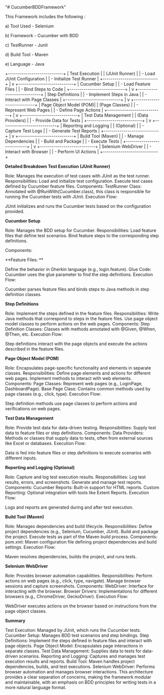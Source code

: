 "# CucumberBDDFramework" 

This Framework includes the following :

a) Tool Used - Selenium

b) Framework - Cucumber with BDD

c) TestRunner - Junit

d) Build Tool - Maven

e) Language - Java


+----------------------------+
|       Test Execution       |
|        (JUnit Runner)      |
|  - Load JUnit Configuration |
|  - Initialize Test Runner   |
+----------------------------+
                |
                v
+----------------------------+
|        Cucumber Setup      |
|  - Load Feature Files      |
|  - Bind Steps to Code      |
+----------------------------+
                |
                v
+----------------------------+
|        Step Definitions    |
|  - Implement Steps in Java |
|  - Interact with Page Classes |
+----------------------------+
                |
                v
+----------------------------+
|     Page Object Model (POM)|
|      (Page Classes)        |
|  - Represent Web Pages      |
|  - Define Page Actions     |
+----------------------------+
                |
                v
+----------------------------+
|    Test Data Management    |
|       (Data Providers)     |
|  - Provide Data for Tests  |
+----------------------------+
                |
                v
+----------------------------+
| Reporting and Logging      |
|  (Optional)                |
|  - Capture Test Logs       |
|  - Generate Test Reports   |
+----------------------------+
                |
                v
+----------------------------+
|       Build Tool (Maven)   |
|  - Manage Dependencies     |
|  - Build and Package       |
|  - Execute Tests           |
+----------------------------+
                |
                v
+----------------------------+
|       Selenium WebDriver   |
|  - Interact with Browser   |
|  - Perform UI Actions      |
+----------------------------+


**Detailed Breakdown
Test Execution (JUnit Runner)**

Role: Manages the execution of test cases with JUnit as the test runner.
Responsibilities:
Load and initialize test configuration.
Execute test cases defined by Cucumber feature files.
Components:
TestRunner Class: Annotated with @RunWith(Cucumber.class), this class is responsible for running the Cucumber tests with JUnit.
Execution Flow:

JUnit initializes and runs the Cucumber tests based on the configuration provided.


**Cucumber Setup**

Role: Manages the BDD setup for Cucumber.
Responsibilities:
Load feature files that define test scenarios.
Bind feature steps to the corresponding step definitions.

Components:

**Feature Files: **

Define the behavior in Gherkin language (e.g., login.feature).
Glue Code: Cucumber uses the glue parameter to find the step definitions.
Execution Flow:

Cucumber parses feature files and binds steps to Java methods in step definition classes.

**Step Definitions**

Role: Implement the steps defined in the feature files.
Responsibilities:
Write Java methods that correspond to steps in the feature files.
Use page object model classes to perform actions on the web pages.
Components:
Step Definition Classes: Classes with methods annotated with @Given, @When, @Then, etc.
Execution Flow:

Step definitions interact with the page objects and execute the actions described in the feature files.

**Page Object Model (POM)**

Role: Encapsulates page-specific functionality and elements in separate classes.
Responsibilities:
Define page elements and actions for different web pages.
Implement methods to interact with web elements.
Components:
Page Classes: Represent web pages (e.g., LoginPage, DashboardPage).
Base Page Class: Contains common methods used by page classes (e.g., click, type).
Execution Flow:

Step definition methods use page classes to perform actions and verifications on web pages.

**Test Data Management**

Role: Provide test data for data-driven testing.
Responsibilities:
Supply test data to feature files or step definitions.
Components:
Data Providers: Methods or classes that supply data to tests, often from external sources like Excel or databases.
Execution Flow:

Data is fed into feature files or step definitions to execute scenarios with different inputs.

**Reporting and Logging (Optional)**

Role: Capture and log test execution results.
Responsibilities:
Log test results, errors, and screenshots.
Generate and manage test reports.
Components:
Cucumber Reports: Built-in support for HTML reports.
Custom Reporting: Optional integration with tools like Extent Reports.
Execution Flow:

Logs and reports are generated during and after test execution.

**Build Tool (Maven)**

Role: Manages dependencies and build lifecycle.
Responsibilities:
Define project dependencies (e.g., Selenium, Cucumber, JUnit).
Build and package the project.
Execute tests as part of the Maven build process.
Components:
pom.xml: Maven configuration file defining project dependencies and build settings.
Execution Flow:

Maven resolves dependencies, builds the project, and runs tests.

**Selenium WebDriver**

Role: Provides browser automation capabilities.
Responsibilities:
Perform actions on web pages (e.g., click, type, navigate).
Manage browser sessions and capture screenshots.
Components:
WebDriver: Interface for interacting with the browser.
Browser Drivers: Implementations for different browsers (e.g., ChromeDriver, GeckoDriver).
Execution Flow:

WebDriver executes actions on the browser based on instructions from the page object classes.

**Summary**

Test Execution: Managed by JUnit, which runs the Cucumber tests.
Cucumber Setup: Manages BDD test scenarios and step bindings.
Step Definitions: Implement the steps defined in feature files and interact with page objects.
Page Object Model: Encapsulates page interactions in separate classes.
Test Data Management: Supplies data to tests for data-driven scenarios.
Reporting and Logging: Captures and manages test execution results and reports.
Build Tool: Maven handles project dependencies, builds, and test executions.
Selenium WebDriver: Performs browser automation and manages browser interactions.
This architecture provides a clear separation of concerns, making the framework modular and maintainable, with an emphasis on BDD principles for writing tests in a more natural language format.



